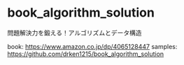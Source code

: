 # book_algorithm_solution
問題解決力を鍛える！アルゴリズムとデータ構造

book: https://www.amazon.co.jp/dp/4065128447
samples: https://github.com/drken1215/book_algorithm_solution

